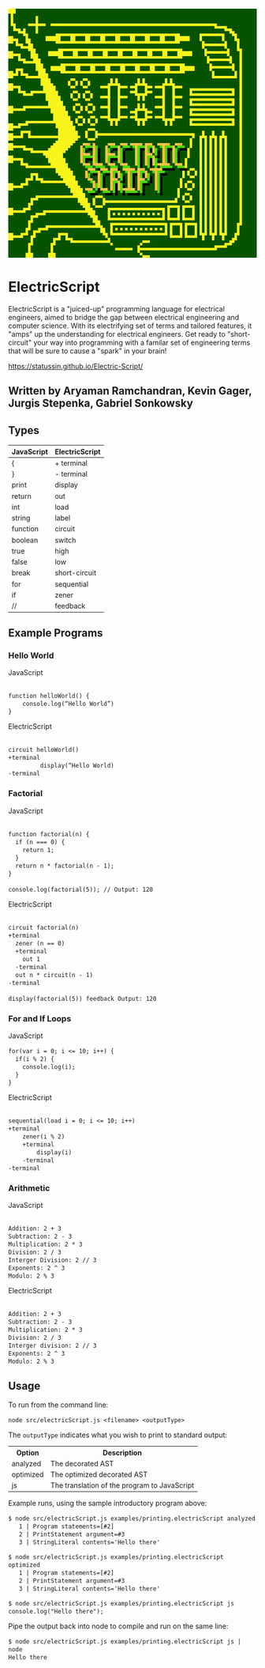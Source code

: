 ![](https://github.com/StatusSin/Electric-Script/blob/main/docs/images/ElectricScript.png?raw=true "ElectricScriptLogo")

# ElectricScript

ElectricScript is a "juiced-up" programming language for electrical engineers, aimed to bridge the gap between electrical engineering and computer science. With its electrifying set of terms and tailored features, it "amps" up the understanding for electrical engineers. Get ready to "short-circuit" your way into programming with a familar set of engineering terms that will be sure to cause a "spark" in your brain!

https://statussin.github.io/Electric-Script/

## Written by Aryaman Ramchandran, Kevin Gager, Jurgis Stepenka, Gabriel Sonkowsky

## Types

| JavaScript | ElectricScript |
| ---------- | -------------- |
| {          | + terminal     |
| }          | - terminal     |
| print      | display        |
| return     | out            |
| int        | load           |
| string     | label          |
| function   | circuit        |
| boolean    | switch         |
| true       | high           |
| false      | low            |
| break      | short-circuit  |
| for        | sequential     |
| if         | zener          |
| //         | feedback       |

## Example Programs

### Hello World

JavaScript

```

function helloWorld() {
	console.log(“Hello World”)
}

```

ElectricScript

```

circuit helloWorld()
+terminal
         display(“Hello World)
-terminal

```

### Factorial

JavaScript

```

function factorial(n) {
  if (n === 0) {
    return 1;
  }
  return n * factorial(n - 1);
}

console.log(factorial(5)); // Output: 120

```

ElectricScript

```

circuit factorial(n)
+terminal
  zener (n == 0)
  +terminal
    out 1
  -terminal
  out n * circuit(n - 1)
-terminal

display(factorial(5)) feedback Output: 120

```

### For and If Loops

JavaScript

```
for(var i = 0; i <= 10; i++) {
  if(i % 2) {
    console.log(i);
  }
}

```

ElectricScript

```

sequential(load i = 0; i <= 10; i++)
+terminal
    zener(i % 2)
    +terminal
        display(i)
    -terminal
-terminal

```

### Arithmetic

JavaScript

```

Addition: 2 + 3
Subtraction: 2 - 3
Multiplication: 2 * 3
Division: 2 / 3
Interger Division: 2 // 3
Exponents: 2 ^ 3
Modulo: 2 % 3

```

ElectricScript

```

Addition: 2 + 3
Subtraction: 2 - 3
Multiplication: 2 * 3
Division: 2 / 3
Interger division: 2 // 3
Exponents: 2 ^ 3
Modulo: 2 % 3
```

## Usage

To run from the command line:

```
node src/electricScript.js <filename> <outputType>
```

The `outputType` indicates what you wish to print to standard output:

<table>
<tr><th>Option</th><th>Description</th></tr>
<tr><td>analyzed</td><td>The decorated AST</td></tr>
<tr><td>optimized</td><td>The optimized decorated AST</td></tr>
<tr><td>js</td><td>The translation of the program to JavaScript</td></tr>
</table>

Example runs, using the sample introductory program above:

```
$ node src/electricScript.js examples/printing.electricScript analyzed
   1 | Program statements=[#2]
   2 | PrintStatement argument=#3
   3 | StringLiteral contents='Hello there'
```

```
$ node src/electricScript.js examples/printing.electricScript optimized
   1 | Program statements=[#2]
   2 | PrintStatement argument=#3
   3 | StringLiteral contents='Hello there'
```

```
$ node src/electricScript.js examples/printing.electricScript js
console.log("Hello there");
```

Pipe the output back into node to compile and run on the same line:

```
$ node src/electricScript.js examples/printing.electricScript js | node
Hello there
```
